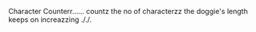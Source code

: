 Character Counterr......
countz the no of characterzz
the doggie's length keeps on increazzing
././.
